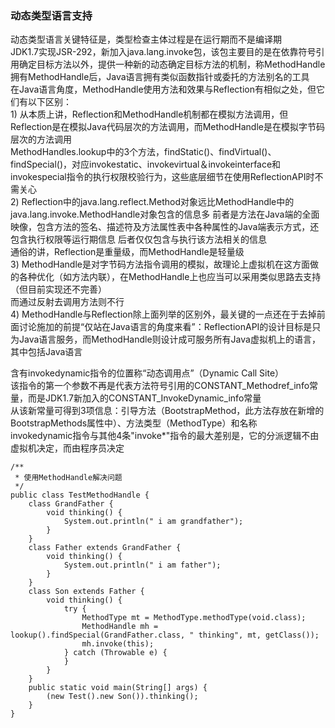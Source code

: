### 动态类型语言支持  
动态类型语言关键特征是，类型检查主体过程是在运行期而不是编译期  
JDK1.7实现JSR-292，新加入java.lang.invoke包，该包主要目的是在依靠符号引用确定目标方法以外，提供一种新的动态确定目标方法的机制，称MethodHandle  
拥有MethodHandle后，Java语言拥有类似函数指针或委托的方法别名的工具  
在Java语言角度，MethodHandle使用方法和效果与Reflection有相似之处，但它们有以下区别：  
1)
从本质上讲，Reflection和MethodHandle机制都在模拟方法调用，但Reflection是在模拟Java代码层次的方法调用，而MethodHandle是在模拟字节码层次的方法调用  
MethodHandles.lookup中的3个方法，findStatic()、findVirtual()、findSpecial()，对应invokestatic、invokevirtual＆invokeinterface和invokespecial指令的执行权限校验行为，这些底层细节在使用ReflectionAPI时不需关心  
2)
Reflection中的java.lang.reflect.Method对象远比MethodHandle中的java.lang.invoke.MethodHandle对象包含的信息多
前者是方法在Java端的全面映像，包含方法的签名、描述符及方法属性表中各种属性的Java端表示方式，还包含执行权限等运行期信息
后者仅仅包含与执行该方法相关的信息  
通俗的讲，Reflection是重量级，而MethodHandle是轻量级  
3)
MethodHandle是对字节码方法指令调用的模拟，故理论上虚拟机在这方面做的各种优化（如方法内联），在MethodHandle上也应当可以采用类似思路去支持（但目前实现还不完善）  
而通过反射去调用方法则不行  
4)
MethodHandle与Reflection除上面列举的区别外，最关键的一点还在于去掉前面讨论施加的前提“仅站在Java语言的角度来看”：ReflectionAPI的设计目标是只为Java语言服务，而MethodHandle则设计成可服务所有Java虚拟机上的语言，其中包括Java语言  

含有invokedynamic指令的位置称“动态调用点”（Dynamic Call Site）  
该指令的第一个参数不再是代表方法符号引用的CONSTANT_Methodref_info常量，而是JDK1.7新加入的CONSTANT_InvokeDynamic_info常量  
从该新常量可得到3项信息：引导方法（BootstrapMethod，此方法存放在新增的BootstrapMethods属性中）、方法类型（MethodType）和名称  
invokedynamic指令与其他4条"invoke*"指令的最大差别是，它的分派逻辑不由虚拟机决定，而由程序员决定  
```
/**
 * 使用MethodHandle解决问题
 */
public class TestMethodHandle {
    class GrandFather {
        void thinking() {
            System.out.println(" i am grandfather");
        }
    }
    class Father extends GrandFather {
        void thinking() {
            System.out.println(" i am father");
        }
    }
    class Son extends Father {
        void thinking() {
            try {
                MethodType mt = MethodType.methodType(void.class);
                MethodHandle mh = lookup().findSpecial(GrandFather.class, " thinking", mt, getClass());
                mh.invoke(this);
            } catch (Throwable e) {
            }
        }
    }
    public static void main(String[] args) {
        (new Test().new Son()).thinking();
    }
}

```
